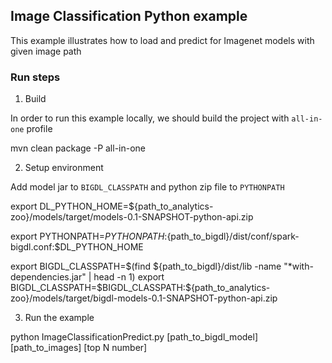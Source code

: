 ## Image Classification Python example
This example illustrates how to load and predict for Imagenet models with given image path
### Run steps
1. Build 

In order to run this example locally, we should build the project with `all-in-one` profile

mvn clean package -P all-in-one

2. Setup environment

Add model jar to `BIGDL_CLASSPATH` and python zip file to `PYTHONPATH`

export DL_PYTHON_HOME=${path_to_analytics-zoo}/models/target/models-0.1-SNAPSHOT-python-api.zip

export PYTHONPATH=$PYTHONPATH:${path_to_bigdl}/dist/conf/spark-bigdl.conf:$DL_PYTHON_HOME

export BIGDL_CLASSPATH=$(find ${path_to_bigdl}/dist/lib -name "*with-dependencies.jar" | head -n 1)
export BIGDL_CLASSPATH=$BIGDL_CLASSPATH:${path_to_analytics-zoo}/models/target/bigdl-models-0.1-SNAPSHOT-python-api.zip

3. Run the example

python ImageClassificationPredict.py [path_to_bigdl_model] [path_to_images] [top N number]
